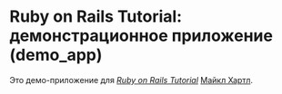 # Ruby on Rails Tutorial: демонстрационное приложение (demo_app)

Это демо-приложение для
[*Ruby on Rails Tutorial*](http://railstutorial.org/)
 [Майкл Хартл](http://michaelhartl.com/).

